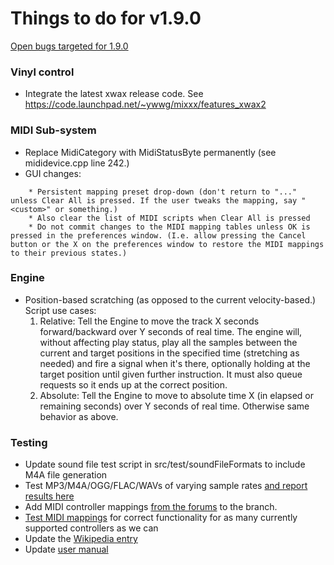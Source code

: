 # Things to do for v1.9.0

[Open bugs targeted
for 1.9.0](https://bugs.launchpad.net/mixxx/+bugs?field.searchtext=&orderby=status&search=Search&field.status%3Alist=NEW&field.status%3Alist=INCOMPLETE_WITH_RESPONSE&field.status%3Alist=INCOMPLETE_WITHOUT_RESPONSE&field.status%3Alist=EXPIRED&field.status%3Alist=CONFIRMED&field.status%3Alist=TRIAGED&field.status%3Alist=INPROGRESS&field.status%3Alist=FIXCOMMITTED&assignee_option=any&field.assignee=&field.bug_reporter=&field.bug_supervisor=&field.bug_commenter=&field.subscriber=&field.milestone%3Alist=23685&field.tag=&field.tags_combinator=ANY&field.has_cve.used=&field.omit_dupes.used=&field.omit_dupes=on&field.affects_me.used=&field.has_patch.used=&field.has_branches.used=&field.has_branches=on&field.has_no_branches.used=&field.has_no_branches=on)

### Vinyl control

  - Integrate the latest xwax release code. See
    <https://code.launchpad.net/~ywwg/mixxx/features_xwax2>

### MIDI Sub-system

  - Replace MidiCategory with MidiStatusByte permanently (see
    mididevice.cpp line 242.)
  - GUI changes:

<!-- end list -->

``` 
    * Persistent mapping preset drop-down (don't return to "..." unless Clear All is pressed. If the user tweaks the mapping, say "<custom>" or something.)
    * Also clear the list of MIDI scripts when Clear All is pressed
    * Do not commit changes to the MIDI mapping tables unless OK is pressed in the preferences window. (I.e. allow pressing the Cancel button or the X on the preferences window to restore the MIDI mappings to their previous states.)
```

### Engine

  - Position-based scratching (as opposed to the current
    velocity-based.) Script use cases:
    1.  Relative: Tell the Engine to move the track X seconds
        forward/backward over Y seconds of real time. The engine will,
        without affecting play status, play all the samples between the
        current and target positions in the specified time (stretching
        as needed) and fire a signal when it's there, optionally holding
        at the target position until given further instruction. It must
        also queue requests so it ends up at the correct position.
    2.  Absolute: Tell the Engine to move to absolute time X (in elapsed
        or remaining seconds) over Y seconds of real time. Otherwise
        same behavior as above.

### Testing

  - Update sound file test script in src/test/soundFileFormats to
    include M4A file generation
  - Test MP3/M4A/OGG/FLAC/WAVs of varying sample rates [and report
    results here](sound%20file%20testing%20matrix)
  - Add MIDI controller mappings [from the
    forums](http://www.mixxx.org/forums/viewforum.php?f=7) to the
    branch.
  - [Test MIDI mappings](Supported%20Controller%20Test%20Grid) for
    correct functionality for as many currently supported controllers as
    we can
  - Update the [Wikipedia entry](http://en.wikipedia.org/wiki/Mixxx)
  - Update [user manual](manual)
